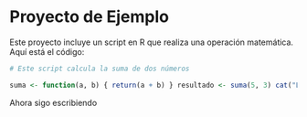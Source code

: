 # Proyecto de Ejemplo

Este proyecto incluye un script en R que realiza una operación matemática. Aquí está el código:

```r
# Este script calcula la suma de dos números

suma <- function(a, b) { return(a + b) } resultado <- suma(5, 3) cat("La suma es:", resultado, "\n")

```

Ahora sigo escribiendo
